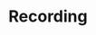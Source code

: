 ---
title: Recording
taxonomy:
    category:
        - docs
visible: true
highlight:
    enabled: false
---